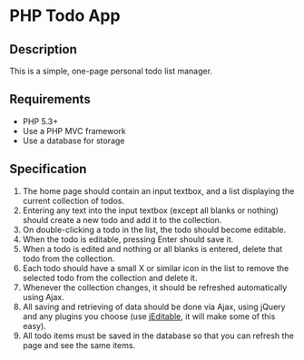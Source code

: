 # PHP Todo App #

## Description ##

This is a simple, one-page personal todo list manager.

## Requirements ##

* PHP 5.3+
* Use a PHP MVC framework
* Use a database for storage

## Specification ##

1. The home page should contain an input textbox, and a list displaying the current collection of todos.
2. Entering any text into the input textbox (except all blanks or nothing) should create a new todo and add it to the collection.
3. On double-clicking a todo in the list, the todo should become editable.
4. When the todo is editable, pressing Enter should save it.
5. When a todo is edited and nothing or all blanks is entered, delete that todo from the collection.
6. Each todo should have a small X or similar icon in the list to remove the selected todo from the collection and delete it.
7. Whenever the collection changes, it should be refreshed automatically using Ajax.
8. All saving and retrieving of data should be done via Ajax, using jQuery and any plugins you choose
   (use [jEditable][1], it will make some of this easy).
9. All todo items must be saved in the database so that you can refresh the page and see the same items.

[1]: http://www.appelsiini.net/projects/jeditable    
